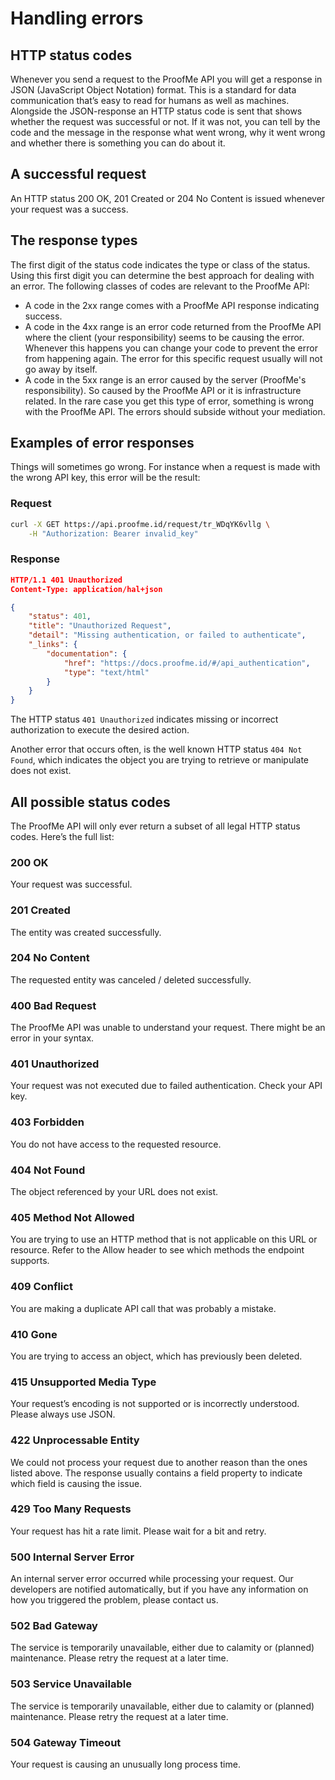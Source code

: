 # Handling errors

## HTTP status codes

Whenever you send a request to the ProofMe API you will get a response in JSON (JavaScript Object Notation) format. This is a standard for data communication that’s easy to read for humans as well as machines. Alongside the JSON-response an HTTP status code is sent that shows whether the request was successful or not. If it was not, you can tell by the code and the message in the response what went wrong, why it went wrong and whether there is something you can do about it.

## A successful request
An HTTP status 200 OK, 201 Created or 204 No Content is issued whenever your request was a success.

## The response types

The first digit of the status code indicates the type or class of the status. Using this first digit you can determine the best approach for dealing with an error. The following classes of codes are relevant to the ProofMe API:

- A code in the 2xx range comes with a ProofMe API response indicating success.
- A code in the 4xx range is an error code returned from the ProofMe API where the client (your responsibility) seems to be causing the error. Whenever this happens you can change your code to prevent the error from happening again. The error for this specific request usually will not go away by itself.
- A code in the 5xx range is an error caused by the server (ProofMe's responsibility). So caused by the ProofMe API or it is infrastructure related. In the rare case you get this type of error, something is wrong with the ProofMe API. The errors should subside without your mediation.

## Examples of error responses

Things will sometimes go wrong. For instance when a request is made with the wrong API key, this error will be the result:

### Request
```bash
curl -X GET https://api.proofme.id/request/tr_WDqYK6vllg \
    -H "Authorization: Bearer invalid_key"
```

### Response

```json
HTTP/1.1 401 Unauthorized
Content-Type: application/hal+json

{
    "status": 401,
    "title": "Unauthorized Request",
    "detail": "Missing authentication, or failed to authenticate",
    "_links": {
        "documentation": {
            "href": "https://docs.proofme.id/#/api_authentication",
            "type": "text/html"
        }
    }
}
```

The HTTP status `401 Unauthorized` indicates missing or incorrect authorization to execute the desired action.

Another error that occurs often, is the well known HTTP status `404 Not Found`, which indicates the object you are trying to retrieve or manipulate does not exist.

## All possible status codes
The ProofMe API will only ever return a subset of all legal HTTP status codes. Here’s the full list:

### 200	OK
Your request was successful.
### 201	Created
The entity was created successfully.
### 204	No Content
The requested entity was canceled / deleted successfully.
### 400	Bad Request
The ProofMe API was unable to understand your request. There might be an error in your syntax.
### 401	Unauthorized
Your request was not executed due to failed authentication. Check your API key.
### 403	Forbidden
You do not have access to the requested resource.
### 404	Not Found
The object referenced by your URL does not exist.
### 405	Method Not Allowed
You are trying to use an HTTP method that is not applicable on this URL or resource. Refer to the Allow header to see which methods the endpoint supports.
### 409	Conflict
You are making a duplicate API call that was probably a mistake.
### 410	Gone
You are trying to access an object, which has previously been deleted.
### 415	Unsupported Media Type
Your request’s encoding is not supported or is incorrectly understood. Please always use JSON.
### 422	Unprocessable Entity
We could not process your request due to another reason than the ones listed above. The response usually contains a field property to indicate which field is causing the issue.
### 429	Too Many Requests
Your request has hit a rate limit. Please wait for a bit and retry.
### 500	Internal Server Error
An internal server error occurred while processing your request. Our developers are notified automatically, but if you have any information on how you triggered the problem, please contact us.
### 502	Bad Gateway
The service is temporarily unavailable, either due to calamity or (planned) maintenance. Please retry the request at a later time.
### 503	Service Unavailable
The service is temporarily unavailable, either due to calamity or (planned) maintenance. Please retry the request at a later time.
### 504	Gateway Timeout
Your request is causing an unusually long process time.



